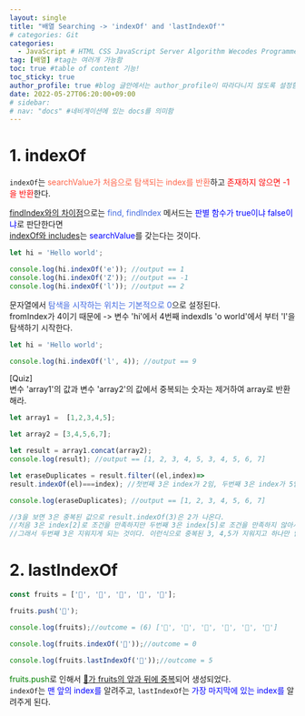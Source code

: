```yaml
---
layout: single
title: "배열 Searching -> 'indexOf' and 'lastIndexOf'"
# categories: Git
categories:
  - JavaScript # HTML CSS JavaScript Server Algorithm Wecodes Programmers CS Github Blog
tag: [배열] #tag는 여러개 가능함
toc: true #table of content 기능!
toc_sticky: true
author_profile: true #blog 글안에서는 author_profile이 따라다니지 않도록 설정함
date: 2022-05-27T06:20:00+09:00
# sidebar:
# nav: "docs" #네비게이션에 있는 docs를 의미함
---
```

# 1. indexOf
`indexOf`는 <span style="color:tomato">searchValue가 처음으로 탐색되는 index를 반환</span>하고 <span style="color:red">존재하지 않으면 -1을 반환</span>한다.  

<u>findIndex와의 차이점</u>으로는 <span style="color:royalblue">find, findIndex</span> 메서드는 <span style="color:blue">판별 함수가 true이냐 false이냐</span>로 판단한다면  
<u>indexOf와 includes</u>는 <span style="color:blue">searchValue</span>를 갖는다는 것이다.  

```js
let hi = 'Hello world';

console.log(hi.indexOf('e')); //output == 1
console.log(hi.indexOf('Z')); //output == -1
console.log(hi.indexOf('l')); //output == 2
```

문자열에서 <span style="color:royalblue">탐색을 시작하는 위치는 기본적으로 0</span>으로 설정된다.  
fromIndex가 4이기 때문에 -> 변수 'hi'에서 4번째 indexdls 'o world'에서 부터 'l'을 탐색하기 시작한다.  

```js
let hi = 'Hello world';

console.log(hi.indexOf('l', 4)); //output == 9
```

[Quiz]  
변수 'array1'의 값과 변수 'array2'의 값에서 중복되는 숫자는 제거하여 array로 반환해라.  

```js
let array1 =  [1,2,3,4,5];

let array2 = [3,4,5,6,7];

let result = array1.concat(array2);
console.log(result); //output == [1, 2, 3, 4, 5, 3, 4, 5, 6, 7]    

let eraseDuplicates = result.filter((el,index)=> 
result.indexOf(el)===index); //첫번째 3은 index가 2임, 두번째 3은 index가 5임

console.log(eraseDuplicates); //output == [1, 2, 3, 4, 5, 6, 7]

//3을 보면 3은 중복된 값으로 result.indexOf(3)은 2가 나온다.
//처음 3은 index[2]로 조건을 만족하지만 두번째 3은 index[5]로 조건을 만족하지 않아서 통과되지 못한다. 
//그래서 두번째 3은 지워지게 되는 것이다. 이런식으로 중복된 3, 4,5가 지워지고 하나만 남게된 것입니다!
```

# 2. lastIndexOf
```js
const fruits = ['🍎', '🍏', '🍉', '🍑', '🍋'];

fruits.push('🍎');

console.log(fruits);//outcome = (6) ['🍎', '🍏', '🍉', '🍑', '🍋', '🍎']

console.log(fruits.indexOf('🍎'));//outcome = 0

console.log(fruits.lastIndexOf('🍎'));//outcome = 5
```

<span style="color:green">fruits.push</span>로 인해서 <u>🍎가 fruits의 앞과 뒤에 중복</u>되어 생성되었다.  
`indexOf`는 <span style="color:blue">맨 앞의 index를</span> 알려주고, `lastIndexOf`는 <span style="color:blue">가장 마지막에 있는 index를</span> 알려주게 된다.  

<!-- <span style="color:royalblue"> -->

<!-- 메소드 위에 변수 선언, 메소드 안에 메소드, 메소드 끝나고 리턴 -->

<!-- ### 2. Link 넣기

```

유형 1: (설명어를 입력) : [gunhee's coding blog](https://gunhee-jeong.github.io/)
유형 2: (URL 자동연결) : <https://gunhee-jeong.github.io/>
유형 3: (동일 파일 내 '문단으로 이동') : [1. Header로 이동](###-1-header)

```

유형 1: (설명어를 입력) : [gunhee's coding blog](https://gunhee-jeong.github.io/)
유형 2: (URL 자동연결) : <https://gunhee-jeong.github.io/>
유형 3: (동일 파일 내 '문단으로 이동') : [1. Header로 이동](#1-header)
유형 3의 방법

1. 특수문자를 제거
2. 스페이스는 -로 바꾸고
3. 대문자는 소문자로!
   그래서 ### 1. Header -> #1-header

## Link: [google][https://www.google.com/]

### 3. 수평선

```

---

```

---

### 4. 라인 바꾸기

```

스페이스바를 2번 눌러주면 다음칸으로
이동할 수 있어요!

```

---

스페이스바를 2번 눌러주면
다음칸으로 이동할 수 있어요!

### 5. list 만들기

```

1. 1번
2. 2번
3. 3번

- 순서없는 list
  - 순서없는 list
    - 순서없는 list

```

1. 1번
2. 2번
3. 3번

- 순서없는 list
  - 순서없는 list
    - 순서없는 list

---

### 6. font 관련

```

**진하게** -> 볼드
_기울여서_ -> 이탤릭체
~~취소선~~ -> 취소선

<ul>밑줄넣기</ul> -> 밑줄
<span style="color:red">빨간 글씨</span> -> 글자색
이것이 `인라인` 입니다 -> 인라인 코드
```

**진하게** -> 볼드
_기울여서_ -> 이탤릭체
~~취소선~~ -> 취소선
<u>밑줄넣기</u> -> 밑줄
<span style="color:red">빨간 글씨</span>
이것이 `인라인` 입니다 -> 인라인 코드

---

### 7. 인용구문

```
> coding
>
> > JavaScript
> >
> > > 내가 프짱!
```

> coding
>
> > JavaScript
> >
> > > 내가 프짱!

---

### 8. 이미지 삽입

```
유형1: ('사이즈를 조절' -> HTML 태그 사용) : <img src="https://gunhee-jeong.github.io/assets/images/blogLogo.png" width="300" height="200">
유형2: (이미지 삽입 후 -> 링크 걸기)
[![이미지](https://gunhee-jeong.github.io/assets/images/blogLogo/blogLogo.png)](https://gunhee-jeong.github.io/)
```

유형1: ('사이즈를 조절' -> HTML 태그 사용) : <img src="https://gunhee-jeong.github.io/assets/images/blogLogo.png" width="300" height="200">
유형2: (이미지 삽입 후 -> 링크 걸기)
[![이미지](https://gunhee-jeong.github.io/assets/images/blogLogo.png)](https://gunhee-jeong.github.io/)

### 9. 표 만들기

```
||국어|영어|
| :--- | ---: | :--: |
|건희 | 100점 | 100점
|철수 | 100점 | 100점
```

|      |  국어 | 영어  |
| :--- | ----: | :---: |
| 건희 | 100점 | 100점 |
| 철수 | 100점 | 100점 |

> - header를 넣고 싶은 경우 ---을 사용하고 :을 이용하여 정렬에 사용함!

### 10. 토글 만들기

```
<details>
<summary>여기를 누르세요</summary>
<div markdown="1">
숨겨진 내용
</div>
</details>
```

<details>
<summary>여기를 누르세요</summary>
<div markdown="1">
숨겨진 내용
</div>
</details> -->
